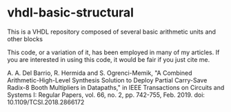 # vhdl-basic-structural
This is a VHDL repository composed of several basic arithmetic units and other blocks

This code, or a variation of it, has been employed in many of my articles. If you are interested in using this code, it would be fair if you just cite me.

A. A. Del Barrio, R. Hermida and S. Ogrenci-Memik, "A Combined Arithmetic-High-Level Synthesis Solution to Deploy Partial Carry-Save Radix-8 Booth Multipliers in Datapaths," in IEEE Transactions on Circuits and Systems I: Regular Papers, vol. 66, no. 2, pp. 742-755, Feb. 2019.
doi: 10.1109/TCSI.2018.2866172
